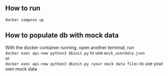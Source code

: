 ## How to run
```docker compose up```

## How to populate db with mock data
With the docker container running, open another terminal, run  
```docker exec api-new python3 dbinit.py``` to use ```mock_userdata.json```  
or  
```docker exec api-new python3 dbinit.py <your mock data file>``` to use your own mock data
